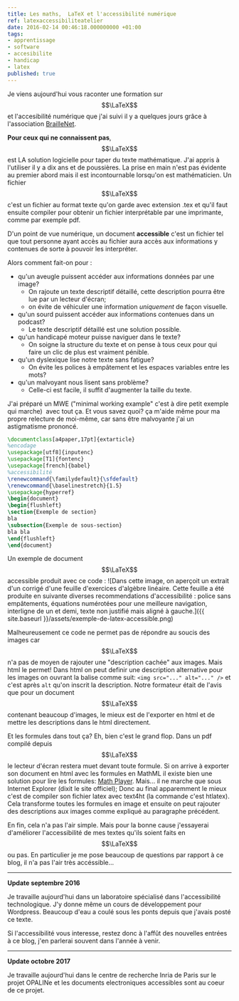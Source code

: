 ```yaml
---
title: Les maths,  LaTeX et l'accessibilité numérique
ref: latexaccessibiliteatelier
date: 2016-02-14 00:46:18.000000000 +01:00
tags:
- apprentissage
- software
- accesibilite
- handicap
- latex
published: true
---
```


Je viens aujourd'hui vous raconter une formation sur $$\LaTeX$$ et l'accesibilité numérique que j'ai suivi il y a quelques jours grâce à l'association [BrailleNet](http://www.braillenet.org).

**Pour ceux qui ne connaissent pas**,  $$\LaTeX$$ est LA solution logicielle pour taper du texte mathématique. J'ai appris à l'utiliser il y a dix ans et de poussières. La prise en main n'est pas évidente au premier abord mais il est incontournable lorsqu'on est mathématicien. Un fichier  $$\LaTeX$$ c'est un fichier au format texte qu'on garde avec extension .tex et qu'il faut ensuite compiler pour obtenir un fichier interprétable par une imprimante, comme par exemple pdf.

D'un point de vue numérique, un document **accessible** c'est un fichier tel que tout personne ayant accès au fichier aura accès aux informations y contenues de sorte à pouvoir les interpréter.

Alors comment fait-on pour :

-   qu'un aveugle puissent accéder aux informations données par une image?
    -   On rajoute un texte descriptif détaillé, cette description         pourra être lue par un lecteur d'écran;
    -   on évite de véhiculer une information *uniquement* de façon visuelle.
-   qu'un sourd puissent accéder aux informations contenues dans un podcast?
    -   Le texte descriptif détaillé est une solution possible.
-   qu'un handicapé moteur puisse naviguer dans le texte?
    -   On soigne la structure du texte et on pense à tous ceux pour qui faire un clic de plus est vraiment pénible.
-   qu'un dyslexique lise notre texte sans fatigue?
    -   On évite les polices à empâtement et les espaces variables entre les mots?
-   qu'un malvoyant nous lisent sans problème?
    -   Celle-ci est facile, il suffit d'augmenter la taille du texte.

J'ai préparé un MWE ("minimal working example" c'est à dire petit exemple qui marche)  avec tout ça. Et vous savez quoi? ça m'aide même pour ma propre relecture de moi-même, car sans être malvoyante j'ai un astigmatisme prononcé.

~~~latex
\documentclass[a4paper,17pt]{extarticle}  
%encodage  
\usepackage[utf8]{inputenc}  
\usepackage[T1]{fontenc}  
\usepackage[french]{babel}  
%accessibilité  
\renewcommand{\familydefault}{\sfdefault}  
\renewcommand{\baselinestretch}{1.5}  
\usepackage{hyperref}  
\begin{document}  
\begin{flushleft}  
\section{Exemple de section}  
bla  
\subsection{Exemple de sous-section}  
bla bla  
\end{flushleft}  
\end{document}
~~~

Un exemple de document  $$\LaTeX$$ accessible produit avec ce code :
![Dans cette image, on aperçoit un extrait d&#39;un corrigé d&#39;une feuille d&#39;exercices d&#39;algèbre linéaire. Cette feuille a été produite en suivante diverses recommendations d&#39;accessibilité : police sans empâtements, équations numérotées pour une meilleure navigation, interligne de un et demi, texte non justifié mais aligné à gauche.]({{ site.baseurl }}/assets/exemple-de-latex-accessible.png)

Malheureusement ce code ne permet pas de répondre au soucis des images car  $$\LaTeX$$ n'a pas de moyen de rajouter une "description cachée" aux images. Mais html le permet! Dans html on peut definir une description alternative pour les images on ouvrant la balise comme suit: `<img src="..." alt="..." />` et c'est après `alt` qu'on inscrit la description. Notre formateur était de l'avis que pour un document  $$\LaTeX$$ contenant beaucoup d'images, le mieux est de l'exporter en html et de mettre les descriptions dans le html directement.

Et les formules dans tout ça? Eh, bien c'est le grand flop. Dans un pdf compilé depuis  $$\LaTeX$$ le lecteur d'écran restera muet devant toute formule. Si on arrive à exporter son document en html avec les formules en MathML il existe bien une solution pour lire les formules: [Math Player](http://www.dessci.com/en/products/mathplayer/ 'Math Player'). Mais... il ne marche que sous Internet Explorer (dixit le site officiel); Donc au final apparemment le mieux c'est de compiler son fichier latex avec text4ht (la commande c'est htlatex). Cela transforme toutes les formules en image et ensuite on peut rajouter des descriptions aux images comme expliqué au paragraphe précédent.

En fin, cela n'a pas l'air simple. Mais pour la bonne cause j'essayerai d'améliorer l'accessibilité de mes textes qu'ils soient faits en  $$\LaTeX$$ ou pas. En particulier je me pose beaucoup de questions par rapport à ce blog, il n'a pas l'air très accéssible...

------------------------------------------------------------------------

**Update septembre 2016**

Je travaille aujourd'hui dans un laboratoire spécialisé dans l'accessibilité technologique. J'y donne même un cours de développement pour Wordpress. Beaucoup d'eau a coulé sous les ponts depuis que j'avais posté ce texte.

Si l'accessibilité vous interesse, restez donc à l'affût des nouvelles entrées à ce blog, j'en parlerai souvent dans l'année à venir.

------------------------------------------------------------------------

**Update octobre 2017**

Je travaille aujourd'hui dans le centre de recherche Inria de Paris sur le projet OPALINe et les documents electroniques accessibles sont au coeur de ce projet.
